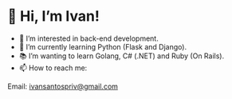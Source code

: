 # 👋 Hi, I’m Ivan!
- 👀 I’m interested in back-end development.
- 🌱 I’m currently learning Python (Flask and Django).
- 📚 I’m wanting to learn Golang, C# (.NET) and Ruby (On Rails).
- 📫 How to reach me:

Email: ivansantospriv@gmail.com
